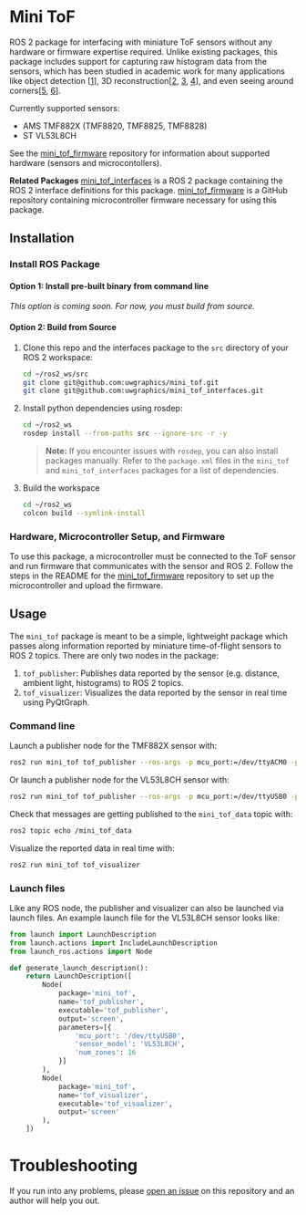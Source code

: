 # Mini ToF

ROS 2 package for interfacing with miniature ToF sensors without any hardware or firmware expertise required. Unlike existing packages, this package includes support for capturing raw histogram data from the sensors, which has been studied in academic work for many applications like object detection [[1](https://cpsiff.github.io/papers/using_a_distance_sensor/index.html)], 3D reconstruction[[2](https://cpsiff.github.io/papers/towards_3d_vision/index.html), [3](https://cpsiff.github.io/papers/unlocking_proximity_sensors/index.html), [4](https://nikhilbehari.github.io/bls3d-web/)], and even seeing around corners[[5](https://zheng-shi.github.io/papers/CheapSPAD_main.pdf), [6](https://camera-culture.github.io/nlos-aided-autonomous-navigation/)].

Currently supported sensors:
* AMS TMF882X (TMF8820, TMF8825, TMF8828)
* ST VL53L8CH

See the [mini_tof_firmware](https://github.com/uwgraphics/mini_tof_firmware) repository for information about supported hardware (sensors and microcontollers).

**Related Packages**
[mini_tof_interfaces](https://github.com/uwgraphics/mini_tof_interfaces) is a ROS 2 package containing the ROS 2 interface definitions for this package.
[mini_tof_firmware](https://github.com/uwgraphics/mini_tof_firmware) is a GitHub repository containing microcontroller firmware necessary for using this package.

## Installation

### Install ROS Package

#### Option 1: Install pre-built binary from command line
*This option is coming soon. For now, you must build from source.*

#### Option 2: Build from Source
1. Clone this repo and the interfaces package to the `src` directory of your ROS 2 workspace:
    ```bash
    cd ~/ros2_ws/src
    git clone git@github.com:uwgraphics/mini_tof.git
    git clone git@github.com:uwgraphics/mini_tof_interfaces.git
    ```
2. Install python dependencies using rosdep:
    ```bash
    cd ~/ros2_ws
    rosdep install --from-paths src --ignore-src -r -y
    ```

   > **Note:** If you encounter issues with `rosdep`, you can also install packages manually. Refer to the `package.xml` files in the `mini_tof` and `mini_tof_interfaces` packages for a list of dependencies.

3. Build the workspace
    ```bash
    cd ~/ros2_ws
    colcon build --symlink-install
    ```

### Hardware, Microcontroller Setup, and Firmware
To use this package, a microcontroller must be connected to the ToF sensor and run firmware that communicates with the sensor and ROS 2. Follow the steps in the README for the [mini_tof_firmware](https://github.com/uwgraphics/mini_tof_firmware) repository to set up the microcontroller and upload the firmware.

## Usage
The `mini_tof` package is meant to be a simple, lightweight package which passes along information reported by miniature time-of-flight sensors to ROS 2 topics. There are only two nodes in the package:

1. `tof_publisher`: Publishes data reported by the sensor (e.g. distance, ambient light, histograms) to ROS 2 topics.
2. `tof_visualizer`: Visualizes the data reported by the sensor in real time using PyQtGraph.

### Command line
Launch a publisher node for the TMF882X sensor with:
```bash
ros2 run mini_tof tof_publisher --ros-args -p mcu_port:=/dev/ttyACM0 -p sensor_model:=TMF882X
```
Or launch a publisher node for the VL53L8CH sensor with:
```bash
ros2 run mini_tof tof_publisher --ros-args -p mcu_port:=/dev/ttyUSB0 -p sensor_model:=VL53L8CH -p num_zones:=16
```
Check that messages are getting published to the `mini_tof_data` topic with:
```bash
ros2 topic echo /mini_tof_data
```
Visualize the reported data in real time with:
```bash
ros2 run mini_tof tof_visualizer
```

### Launch files
Like any ROS node, the publisher and visualizer can also be launched via launch files. An example launch file for the VL53L8CH sensor looks like:
```python
from launch import LaunchDescription
from launch.actions import IncludeLaunchDescription
from launch_ros.actions import Node

def generate_launch_description():
    return LaunchDescription([
        Node(
            package='mini_tof',
            name='tof_publisher',
            executable='tof_publisher',
            output='screen',
            parameters=[{
                'mcu_port': '/dev/ttyUSB0',
                'sensor_model': 'VL53L8CH',
                'num_zones': 16
            }]
        ),
        Node(
            package='mini_tof',
            name='tof_visualizer',
            executable='tof_visualizer',
            output='screen'
        ),
    ])
```

# Troubleshooting
If you run into any problems, please [open an issue](https://github.com/uwgraphics/mini_tof/issues/new) on this repository and an author will help you out.